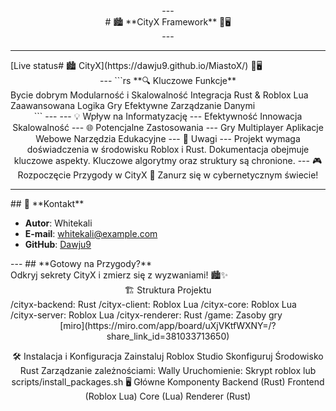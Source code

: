 <div align="center">
---
<div align="center"># 🏙️ **CityX Framework** 🖤🖥️</div>
---
<br>

---
<div align="left">
[Live status# 🏙️ CityX](https://dawju9.github.io/MiastoX/) 🖤🖥️</div>
---
```rs
**🔍 Kluczowe Funkcje**
<div align="left">
  Bycie dobrym
Modularność i Skalowalność
Integracja Rust & Roblox Lua
Zaawansowana Logika Gry
Efektywne Zarządzanie Danymi
</div>
```
---
---
💡 Wpływ na Informatyzację
---
Efektywność
Innowacja
Skalowalność
---
🌐 Potencjalne Zastosowania
---
Gry Multiplayer
Aplikacje Webowe
Narzędzia Edukacyjne
---
📝 Uwagi
---
Projekt wymaga doświadczenia w środowisku Roblox i Rust.
Dokumentacja obejmuje kluczowe aspekty.
Kluczowe algorytmy oraz struktury są chronione.
---
🎮 Rozpoczęcie Przygody w CityX
🌌 Zanurz się w cybernetycznym świecie!
</div>

---
<div align="left">
## 👤 **Kontakt**

- **Autor**: Whitekali
- **E-mail**: whitekali@example.com
- **GitHub**: [Dawju9](https://github.com/Dawju9)

</div>
---
## **Gotowy na Przygody?**

<div align="left">
Odkryj sekrety CityX i zmierz się z wyzwaniami! 🏙️✨

</div>
</div>
<div align="center">
🏗️ Struktura Projektu
<div align="left">
/cityx-backend: Rust
/cityx-client: Roblox Lua
/cityx-core: Roblox Lua
/cityx-server: Roblox Lua
/cityx-renderer: Rust
/game: Zasoby gry

</div> [miro](https://miro.com/app/board/uXjVKtfWXNY=/?share_link_id=381033713650)

🛠️ Instalacja i Konfiguracja
Zainstaluj Roblox Studio
Skonfiguruj Środowisko Rust
Zarządzanie zależnościami: Wally
Uruchomienie: Skrypt roblox lub scripts/install_packages.sh
🖥️ Główne Komponenty
Backend (Rust)
Frontend (Roblox Lua)
Core (Lua)
Renderer (Rust)
</div>
